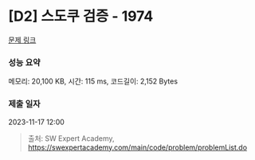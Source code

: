 # [D2] 스도쿠 검증 - 1974 

[문제 링크](https://swexpertacademy.com/main/code/problem/problemDetail.do?contestProbId=AV5Psz16AYEDFAUq) 

### 성능 요약

메모리: 20,100 KB, 시간: 115 ms, 코드길이: 2,152 Bytes

### 제출 일자

2023-11-17 12:00



> 출처: SW Expert Academy, https://swexpertacademy.com/main/code/problem/problemList.do